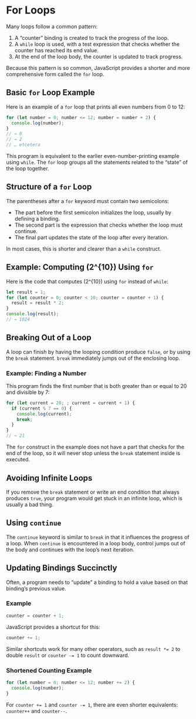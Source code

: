 # For Loops 
Many loops follow a common pattern: 
1. A “counter” binding is created to track the progress of the loop.
2. A `while` loop is used, with a test expression that checks whether the counter has reached its end value.
3. At the end of the loop body, the counter is updated to track progress.

Because this pattern is so common, JavaScript provides a shorter and more comprehensive form called the `for` loop.

## Basic `for` Loop Example

Here is an example of a `for` loop that prints all even numbers from 0 to 12:

```javascript
for (let number = 0; number <= 12; number = number + 2) {
  console.log(number);
}
// → 0
// → 2
// … etcetera
```

This program is equivalent to the earlier even-number-printing example using `while`. The `for` loop groups all the statements related to the “state” of the loop together.

## Structure of a `for` Loop

The parentheses after a `for` keyword must contain two semicolons:
- The part before the first semicolon initializes the loop, usually by defining a binding.
- The second part is the expression that checks whether the loop must continue.
- The final part updates the state of the loop after every iteration.

In most cases, this is shorter and clearer than a `while` construct.

## Example: Computing \(2^{10}\) Using `for`

Here is the code that computes \(2^{10}\) using `for` instead of `while`:

```javascript
let result = 1;
for (let counter = 0; counter < 10; counter = counter + 1) {
  result = result * 2;
}
console.log(result);
// → 1024
```

## Breaking Out of a Loop

A loop can finish by having the looping condition produce `false`, or by using the `break` statement. `break` immediately jumps out of the enclosing loop.

### Example: Finding a Number

This program finds the first number that is both greater than or equal to 20 and divisible by 7:

```javascript
for (let current = 20; ; current = current + 1) {
  if (current % 7 == 0) {
    console.log(current);
    break;
  }
}
// → 21
```

The `for` construct in the example does not have a part that checks for the end of the loop, so it will never stop unless the `break` statement inside is executed.

## Avoiding Infinite Loops

If you remove the `break` statement or write an end condition that always produces `true`, your program would get stuck in an infinite loop, which is usually a bad thing.

## Using `continue`

The `continue` keyword is similar to `break` in that it influences the progress of a loop. When `continue` is encountered in a loop body, control jumps out of the body and continues with the loop’s next iteration.

## Updating Bindings Succinctly

Often, a program needs to “update” a binding to hold a value based on that binding’s previous value. 

### Example

```javascript
counter = counter + 1;
```

JavaScript provides a shortcut for this:

```javascript
counter += 1;
```

Similar shortcuts work for many other operators, such as `result *= 2` to double `result` or `counter -= 1` to count downward.

### Shortened Counting Example

```javascript
for (let number = 0; number <= 12; number += 2) {
  console.log(number);
}
```

For `counter += 1` and `counter -= 1`, there are even shorter equivalents: `counter++` and `counter--`.
